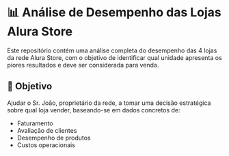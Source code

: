 # 📊 Análise de Desempenho das Lojas Alura Store

Este repositório contém uma análise completa do desempenho das 4 lojas da rede Alura Store, com o objetivo de identificar qual unidade apresenta os piores resultados e deve ser considerada para venda.

## 📌 Objetivo
Ajudar o Sr. João, proprietário da rede, a tomar uma decisão estratégica sobre qual loja vender, baseando-se em dados concretos de:
- Faturamento
- Avaliação de clientes
- Desempenho de produtos
- Custos operacionais
